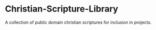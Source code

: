 # Christian-Scripture-Library
A collection of public domain christian scriptures for inclusion in projects.
